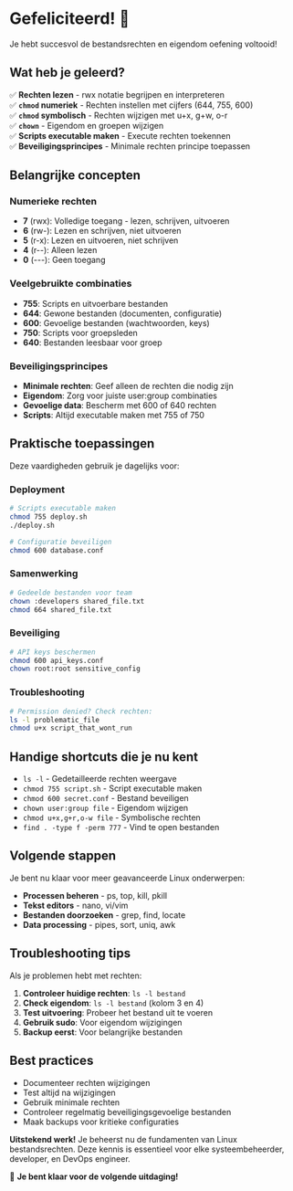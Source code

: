# Gefeliciteerd! 🎉

Je hebt succesvol de bestandsrechten en eigendom oefening voltooid!

## Wat heb je geleerd?

✅ **Rechten lezen** - rwx notatie begrijpen en interpreteren  
✅ **`chmod` numeriek** - Rechten instellen met cijfers (644, 755, 600)  
✅ **`chmod` symbolisch** - Rechten wijzigen met u+x, g+w, o-r  
✅ **`chown`** - Eigendom en groepen wijzigen  
✅ **Scripts executable maken** - Execute rechten toekennen  
✅ **Beveiligingsprincipes** - Minimale rechten principe toepassen  

## Belangrijke concepten

### Numerieke rechten
- **7** (rwx): Volledige toegang - lezen, schrijven, uitvoeren
- **6** (rw-): Lezen en schrijven, niet uitvoeren
- **5** (r-x): Lezen en uitvoeren, niet schrijven
- **4** (r--): Alleen lezen
- **0** (---): Geen toegang

### Veelgebruikte combinaties
- **755**: Scripts en uitvoerbare bestanden
- **644**: Gewone bestanden (documenten, configuratie)
- **600**: Gevoelige bestanden (wachtwoorden, keys)
- **750**: Scripts voor groepsleden
- **640**: Bestanden leesbaar voor groep

### Beveiligingsprincipes
- **Minimale rechten**: Geef alleen de rechten die nodig zijn
- **Eigendom**: Zorg voor juiste user:group combinaties
- **Gevoelige data**: Bescherm met 600 of 640 rechten
- **Scripts**: Altijd executable maken met 755 of 750

## Praktische toepassingen

Deze vaardigheden gebruik je dagelijks voor:

### Deployment
```bash
# Scripts executable maken
chmod 755 deploy.sh
./deploy.sh

# Configuratie beveiligen
chmod 600 database.conf
```

### Samenwerking
```bash
# Gedeelde bestanden voor team
chown :developers shared_file.txt
chmod 664 shared_file.txt
```

### Beveiliging
```bash
# API keys beschermen
chmod 600 api_keys.conf
chown root:root sensitive_config
```

### Troubleshooting
```bash
# Permission denied? Check rechten:
ls -l problematic_file
chmod u+x script_that_wont_run
```

## Handige shortcuts die je nu kent

- `ls -l` - Gedetailleerde rechten weergave
- `chmod 755 script.sh` - Script executable maken
- `chmod 600 secret.conf` - Bestand beveiligen
- `chown user:group file` - Eigendom wijzigen
- `chmod u+x,g+r,o-w file` - Symbolische rechten
- `find . -type f -perm 777` - Vind te open bestanden

## Volgende stappen

Je bent nu klaar voor meer geavanceerde Linux onderwerpen:

- **Processen beheren** - ps, top, kill, pkill
- **Tekst editors** - nano, vi/vim
- **Bestanden doorzoeken** - grep, find, locate
- **Data processing** - pipes, sort, uniq, awk

## Troubleshooting tips

Als je problemen hebt met rechten:

1. **Controleer huidige rechten**: `ls -l bestand`
2. **Check eigendom**: `ls -l bestand` (kolom 3 en 4)
3. **Test uitvoering**: Probeer het bestand uit te voeren
4. **Gebruik sudo**: Voor eigendom wijzigingen
5. **Backup eerst**: Voor belangrijke bestanden

## Best practices

- Documenteer rechten wijzigingen
- Test altijd na wijzigingen
- Gebruik minimale rechten
- Controleer regelmatig beveiligingsgevoelige bestanden
- Maak backups voor kritieke configuraties

**Uitstekend werk!** Je beheerst nu de fundamenten van Linux bestandsrechten. Deze kennis is essentieel voor elke systeembeheerder, developer, en DevOps engineer.

🚀 **Je bent klaar voor de volgende uitdaging!**